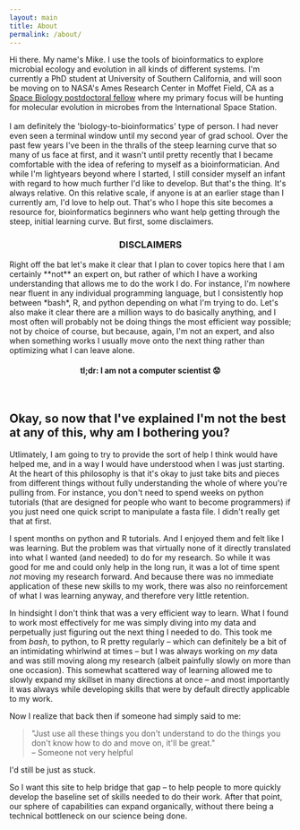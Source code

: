 ```yaml
---
layout: main
title: About
permalink: /about/
---
```


Hi there. My name's Mike. I use the tools of bioinformatics to explore microbial ecology and evolution in all kinds of different systems. I'm currently a PhD student at University of Southern California, and will soon be moving on to NASA's Ames Research Center in Moffet Field, CA as a [Space Biology postdoctoral fellow](https://www.nasa.gov/feature/nasa-alfred-p-sloan-foundation-award-fellowships-to-study-space-station-microbes) where my primary focus will be hunting for molecular evolution in microbes from the International Space Station.  
<br>
I am definitely the 'biology-to-bioinformatics' type of person. I had never even seen a terminal window until my second year of grad school. Over the past few years I've been in the thralls of the steep learning curve that so many of us face at first, and it wasn't until pretty recently that I became comfortable with the idea of refering to myself as a bioinformatician. And while I'm lightyears beyond where I started, I still consider myself an infant with regard to how much further I'd like to develop. But that's the thing. It's always relative. On this relative scale, if anyone is at an earlier stage than I currently am, I'd love to help out. That's who I hope this site becomes a resource for, bioinformatics beginners who want help getting through the steep, initial learning curve. But first, some disclaimers.
<br>

<center><h3>DISCLAIMERS</h3></center>
Right off the bat let's make it clear that I plan to cover topics here that I am certainly **not** an expert on, but rather of which I have a working understanding that allows me to do the work I do. For instance, I'm nowhere near fluent in any individual programming language, but I consistently hop between *bash*, R, and python depending on what I'm trying to do. Let's also make it clear there are a million ways to do basically anything, and I most often will probably not be doing things the most efficient way possible; not by choice of course, but because, again, I'm not an expert, and also when something works I usually move onto the next thing rather than optimizing what I can leave alone.  
<br>

<center><h4>tl;dr: I am not a computer scientist 😟 </h4></center>
<br>

## Okay, so now that I've explained I'm not the best at any of this, why am I bothering you?
Utlimately, I am going to try to provide the sort of help I think would have helped me, and in a way I would have understood when I was just starting. At the heart of this philosophy is that it's okay to just take bits and pieces from different things without fully understanding the whole of where you're pulling from. For instance, you don't need to spend weeks on python tutorials (that are designed for people who want to become programmers) if you just need one quick script to manipulate a fasta file. I didn't really get that at first. 

I spent months on python and R tutorials. And I enjoyed them and felt like I was learning. But the problem was that virtually none of it directly translated into what I wanted (and needed) to do for my research. So while it was good for me and could only help in the long run, it was a lot of time spent *not* moving my research forward. And because there was no immediate application of these new skills to my work, there was also no reinforcement of what I was learning anyway, and therefore very little retention. 

In hindsight I don't think that was a very efficient way to learn. What I found to work most effectively for me was simply diving into my data and perpetually just figuring out the next thing I needed to do. This took me from *bash*, to python, to R pretty regularly – which can definitely be a bit of an intimidating whirlwind at times – but I was always working on *my* data and was still moving along my research (albeit painfully slowly on more than one occasion). This somewhat scattered way of learning allowed me to slowly expand my skillset in many directions at once – and most importantly it was always while developing skills that were by default directly applicable to my work. 

Now I realize that back then if someone had simply said to me: 
<blockquote>"Just use all these things you don't understand to do the things you don't know how to do and move on, it'll be great." 
<div class="blockquote-author"> – Someone not very helpful</div>
</blockquote>


I'd still be just as stuck.

So I want this site to help bridge that gap – to help people to more quickly develop the baseline set of skills needed to do their work. After that point, our sphere of capabilities can expand organically, without there being a technical bottleneck on our science being done. 
